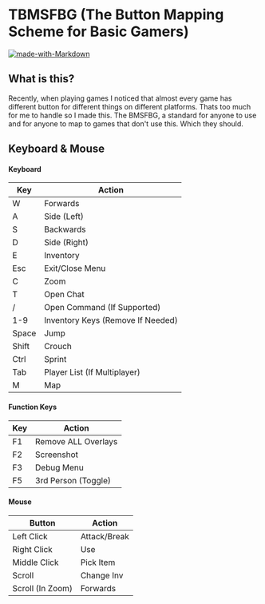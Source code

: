 # TBMSFBG (The Button Mapping Scheme for Basic Gamers)
[![made-with-Markdown](https://img.shields.io/badge/Made%20with-Markdown-1f425f.svg)](http://commonmark.org)

## What is this?

Recently, when playing games I noticed that almost every game has different button for different things on different platforms. Thats too much for me to handle so I made this. The BMSFBG, a standard for anyone to use and for anyone to map to games that don't use this. Which they should.

## Keyboard & Mouse

#### Keyboard
| Key      | Action |
| ----------- | ----------- |
| W      | Forwards       |
| A   | Side (Left)        |
| S      | Backwards       |
| D   | Side (Right)        |
| E      | Inventory       |
| Esc   | Exit/Close Menu      |
| C      | Zoom       |
| T   | Open Chat       |
| /      | Open Command (If Supported)       |
| 1-9   | Inventory Keys (Remove If Needed)       |
| Space      | Jump |
| Shift   | Crouch |
| Ctrl      | Sprint       |
| Tab   | Player List (If Multiplayer)     |
| M   | Map        |

#### Function Keys
| Key      | Action |
| ----------- | ----------- |
| F1      | Remove ALL Overlays       |
| F2   | Screenshot        |
| F3      | Debug Menu      |
| F5   | 3rd Person (Toggle)      |

#### Mouse
| Button      | Action |
| ----------- | ----------- |
| Left Click      | Attack/Break     |
| Right Click   | Use      |
| Middle Click      | Pick Item    |
| Scroll   | Change Inv      |
| Scroll (In Zoom)   | Forwards       |
